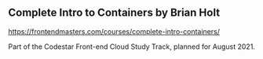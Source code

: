 ## Complete Intro to Containers by Brian Holt

https://frontendmasters.com/courses/complete-intro-containers/

Part of the Codestar Front-end Cloud Study Track, planned for August 2021.
